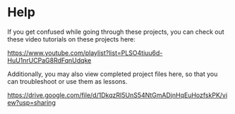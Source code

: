 # Help

If you get confused while going through these projects, you can check out these video tutorials on these projects here:

https://www.youtube.com/playlist?list=PLSO4tiuu6d-HuU1nrUCPaG8RdFqnUdqke

Additionally, you may also view completed project files here, so that you can troubleshoot or use them as lessons.

https://drive.google.com/file/d/1DkqzRI5UnS54NtGmADjnHqEuHozfskPK/view?usp=sharing